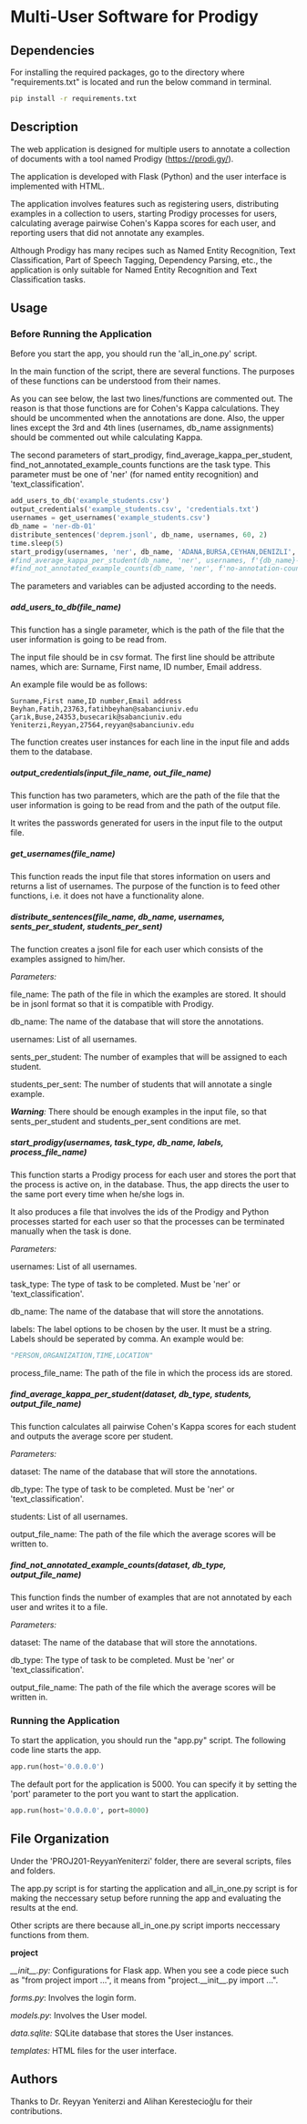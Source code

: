 # Multi-User Software for Prodigy

## Dependencies

For installing the required packages, go to the directory where "requirements.txt" is located and run the below command in terminal.

```bash
pip install -r requirements.txt
```

## Description

The web application is designed for multiple users to annotate a collection of documents with a tool named Prodigy (https://prodi.gy/).

The application is developed with Flask (Python) and the user interface is implemented with HTML.

The application involves features such as registering users, distributing examples in a collection to users, starting Prodigy processes for users, calculating average pairwise Cohen's Kappa scores for each user, and reporting users that did not annotate any examples.

Although Prodigy has many recipes such as Named Entity Recognition, Text Classification, Part of Speech Tagging, Dependency Parsing, etc., the application is only suitable for Named Entity Recognition and Text Classification tasks. 


## Usage

### Before Running the Application

Before you start the app, you should run the 'all_in_one.py' script.

In the main function of the script, there are several functions. The purposes of these functions can be understood from their names.

As you can see below, the last two lines/functions are commented out. The reason is that those functions are for Cohen's Kappa calculations. They should be uncommented when the annotations are done.
Also, the upper lines except the 3rd and 4th lines (usernames, db_name assignments) should be commented out while calculating Kappa.

The second parameters of start_prodigy, find_average_kappa_per_student, find_not_annotated_example_counts functions are the task type. This parameter must be one of 'ner' (for named entity recognition) and 'text_classification'.


```python
add_users_to_db('example_students.csv')
output_credentials('example_students.csv', 'credentials.txt')
usernames = get_usernames('example_students.csv')
db_name = 'ner-db-01'
distribute_sentences('deprem.jsonl', db_name, usernames, 60, 2)
time.sleep(5)
start_prodigy(usernames, 'ner', db_name, 'ADANA,BURSA,CEYHAN,DENIZLI', 'process_ids.txt')
#find_average_kappa_per_student(db_name, 'ner', usernames, f'{db_name}-average.csv')
#find_not_annotated_example_counts(db_name, 'ner', f'no-annotation-counts-{db_name}.txt')
```

The parameters and variables can be adjusted according to the needs.

##### add_users_to_db(file_name)

This function has a single parameter, which is the path of the file that the user information is going to be read from.

The input file should be in csv format. The first line should be attribute names, which are: Surname, First name, ID number, Email address.

An example file would be as follows:

```text
Surname,First name,ID number,Email address
Beyhan,Fatih,23763,fatihbeyhan@sabanciuniv.edu
Çarık,Buse,24353,busecarik@sabanciuniv.edu
Yeniterzi,Reyyan,27564,reyyan@sabanciuniv.edu
```

The function creates user instances for each line in the input file and adds them to the database.

##### output_credentials(input_file_name, out_file_name)

This function has two parameters, which are the path of the file that the user information is going to be read from and the path of the output file.

It writes the passwords generated for users in the input file to the output file.

##### get_usernames(file_name)

This function reads the input file that stores information on users and returns a list of usernames. The purpose of the function is to feed other functions, i.e. it does not have a functionality alone.

##### distribute_sentences(file_name, db_name, usernames, sents_per_student, students_per_sent)
The function creates a jsonl file for each user which consists of the examples assigned to him/her.

_Parameters:_
    
file_name: The path of the file in which the examples are stored. It should be in jsonl format so that it is compatible with Prodigy.

db_name: The name of the database that will store the annotations.

usernames: List of all usernames.

sents_per_student: The number of examples that will be assigned to each student.

students_per_sent: The number of students that will annotate a single example.

_**Warning**:_ There should be enough examples in the input file, so that sents_per_student and students_per_sent conditions are met.

##### start_prodigy(usernames, task_type, db_name, labels, process_file_name)

This function starts a Prodigy process for each user and stores the port that the process is active on, in the database. Thus, the app directs the user to the same port every time when he/she logs in.

It also produces a file that involves the ids of the Prodigy and Python processes started for each user so that the processes can be terminated manually when the task is done.

_Parameters:_
    
usernames: List of all usernames.

task_type: The type of task to be completed. Must be 'ner' or 'text_classification'.

db_name: The name of the database that will store the annotations.

labels: The label options to be chosen by the user. It must be a string. Labels should be seperated by comma. An example would be:

```python
"PERSON,ORGANIZATION,TIME,LOCATION"
``` 

process_file_name: The path of the file in which the process ids are stored.

##### find_average_kappa_per_student(dataset, db_type, students, output_file_name)

This function calculates all pairwise Cohen's Kappa scores for each student and outputs the average score per student.

_Parameters:_

dataset: The name of the database that will store the annotations.

db_type: The type of task to be completed. Must be 'ner' or 'text_classification'.

students: List of all usernames.

output_file_name: The path of the file which the average scores will be written to.

##### find_not_annotated_example_counts(dataset, db_type, output_file_name)

This function finds the number of examples that are not annotated by each user and writes it to a file.

_Parameters:_

dataset: The name of the database that will store the annotations.

db_type: The type of task to be completed. Must be 'ner' or 'text_classification'.

output_file_name: The path of the file which the average scores will be written in.

### Running the Application

To start the application, you should run the "app.py" script. The following code line starts the app.
```python
app.run(host='0.0.0.0')
```
The default port for the application is 5000. You can specify it by setting the 'port' parameter to the port you want to start the application.

```python
app.run(host='0.0.0.0', port=8000)
```

## File Organization

Under the 'PROJ201-ReyyanYeniterzi' folder, there are several scripts, files and folders. 

The app.py script is for starting the application and all_in_one.py script is for making the neccessary setup before running the app and evaluating the results at the end. 

Other scripts are there because all_in_one.py script imports neccessary functions from them.

**project**

_\_\_init\_\_.py:_ Configurations for Flask app. When you see a code piece such as "from project import ...", it means from "project.\_\_init\_\_.py import ...".

_forms.py_: Involves the login form.

_models.py_: Involves the User model.

_data.sqlite:_ SQLite database that stores the User instances.

_templates:_ HTML files for the user interface.

## Authors

Thanks to Dr. Reyyan Yeniterzi and Alihan Kerestecioğlu for their contributions.

